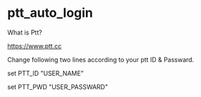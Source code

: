 # ptt_auto_login

What is Ptt?

  https://www.ptt.cc

Change following two lines according to your ptt ID & Passward.

  set PTT_ID "USER_NAME" 
  
  set PTT_PWD "USER_PASSWARD"
